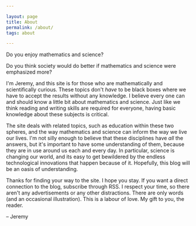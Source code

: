 ```yaml
---

layout: page
title: About
permalink: /about/
tags: about

---
```


Do you enjoy mathematics and science?

Do you think society would do better if mathematics and science were emphasized more?

I'm Jeremy, and this site is for those who are mathematically and scientifically curious. These topics don't *have* to be black boxes where we have to accept the results without any knowledge. I believe every one can and should know a little bit about mathematics and science. Just like we think reading and writing skills are required for everyone, having basic knowledge about these subjects is critical.

The site deals with related topics, such as education within these two spheres, and the way mathematics and science can inform the way we live our lives. I'm not silly enough to believe that these disciplines have *all* the answers, but it's important to have some understanding of them, because they are in use around us each and every day. In particular, science is changing our world, and its easy to get bewildered by the endless technological innovations that happen because of it. Hopefully, this blog will be an oasis of understanding.

Thanks for finding your way to the site. I hope you stay. If you want a direct connection to the blog, subscribe through RSS. I respect your time, so there aren't any advertisements or any other distractions. There are only words (and an occasional illustration). This is a labour of love. My gift to you, the reader.

&#8211; Jeremy
